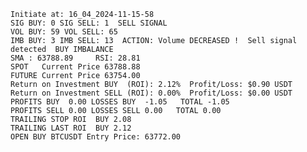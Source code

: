     Initiate at: 16_04_2024-11-15-58
    SIG BUY: 0 SIG SELL: 1  SELL SIGNAL
    VOL BUY: 59 VOL SELL: 65
    IMB BUY: 3 IMB SELL: 13  ACTION: Volume DECREASED !  Sell signal detected  BUY IMBALANCE
    SMA : 63788.89     RSI: 28.81
    SPOT   Current Price 63788.88
    FUTURE Current Price 63754.00
    Return on Investment BUY  (ROI): 2.12%  Profit/Loss: $0.90 USDT
    Return on Investment SELL (ROI): 0.00%  Profit/Loss: $0.00 USDT
    PROFITS BUY  0.00 LOSSES BUY  -1.05   TOTAL -1.05
    PROFITS SELL 0.00 LOSSES SELL 0.00   TOTAL 0.00
    TRAILING STOP ROI  BUY 2.08
    TRAILING LAST ROI  BUY 2.12
    OPEN BUY BTCUSDT Entry Price: 63772.00
